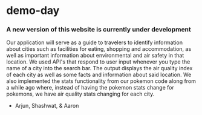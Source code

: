 # demo-day

### A new version of this website is currently under development

Our application will serve as a guide to travelers to identify information about cities such as facilities for eating, shopping and accommodation, as well as important information about environmental and air safety in that location. We used API's that respond to user input whenever you type the name of a city into the search bar. The output displays the air quality index of each city as well as some facts and information about said location. We also implemented the stats functionality from our pokemon code along from a while ago where, instead of having the pokemon stats change for pokemons, we have air quality stats changing for each city.

- Arjun, Shashwat, & Aaron
